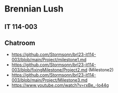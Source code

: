 # Brennian Lush
## IT 114-003
## Chatroom

- https://github.com/Stormsonn/brl23-it114-003/blob/main/Project/milestone1.md
- https://github.com/Stormsonn/brl23-it114-003/blob/fixingMilestone/Project2.md (Milestone2)
- https://github.com/Stormsonn/brl23-it114-003/blob/main/Project/Milestone3.md
- https://www.youtube.com/watch?v=rxBe_-Io44g
